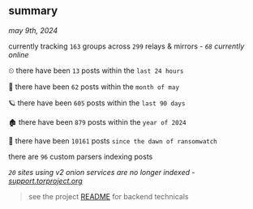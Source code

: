 
## summary
_may 9th, 2024_

currently tracking `163` groups across `299` relays & mirrors - _`68` currently online_

⏲ there have been `13` posts within the `last 24 hours`

🦈 there have been `62` posts within the `month of may`

🪐 there have been `605` posts within the `last 90 days`

🏚 there have been `879` posts within the `year of 2024`

🦕 there have been `10161` posts `since the dawn of ransomwatch`

there are `96` custom parsers indexing posts

_`20` sites using v2 onion services are no longer indexed - [support.torproject.org](https://support.torproject.org/onionservices/v2-deprecation/)_

> see the project [README](https://github.com/joshhighet/ransomwatch#ransomwatch--) for backend technicals
